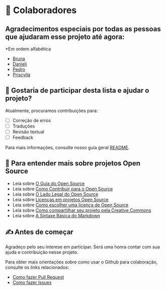 # 🤝 Colaboradores

## Agradecimentos especiais por todas as pessoas que ajudaram esse projeto até agora:

\*Em ordem alfabética

* [Bruna](#)
* [Danieli](#)
* [Pedro](#)
* [Priscylla](#)

## 🙏 Gostaria de participar desta lista e ajudar o projeto?

Atualmente, procuramos contribuições para:

- [ ] Correção de erros
- [ ] Traduções
- [ ] Revisão textual
- [ ] Feedback

Para mais informações, consulte nosso guia geral [README](README.md).

## 📜 Para entender mais sobre projetos Open Source

* Leia sobre [O Guia do Open Source](https://opensource.guide/pt/starting-a-project/)
* Leia sobre [Como Contribuir para o Open Source](https://opensource.guide/pt/how-to-contribute/)
* Leia sobre [O Lado Legal do Open Source](https://opensource.guide/pt/legal/)
* Leia sobre [Licenças em projetos Open Source](https://opensource.org/licenses/)
* Leia sobre [Como escolher uma licença de Open Source](https://choosealicense.com/)
* Leia sobre [Como compartilhar seu projeto pela Creative Commons](https://creativecommons.org/choose/)
* Leia sobre [A Sintaxe Básica do Markdown](https://www.markdownguide.org/basic-syntax/)

## ✍ Antes de começar

Agradeço pelo seu interese em participar. Será uma honra contar com sua ajuda e contribuição nesse projeto.

Para obter mais orientações sobre como usar o Github para colaboração, consulte os links relacionados:

* [Como fazer Pull Request](https://docs.github.com/pt/pull-requests/collaborating-with-pull-requests/proposing-changes-to-your-work-with-pull-requests/creating-a-pull-request)
* [Como fazer Issues](https://docs.github.com/pt/issues/tracking-your-work-with-issues/about-issues)
